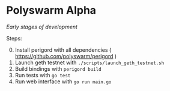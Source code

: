 # Polyswarm Alpha

*Early stages of development*

Steps:

0) Install perigord with all dependencies ( https://github.com/polyswarm/perigord )
1) Launch geth testnet with `./scripts/launch_geth_testnet.sh`
2) Build bindings with `perigord build`
3) Run tests with `go test`
4) Run web interface with `go run main.go`
